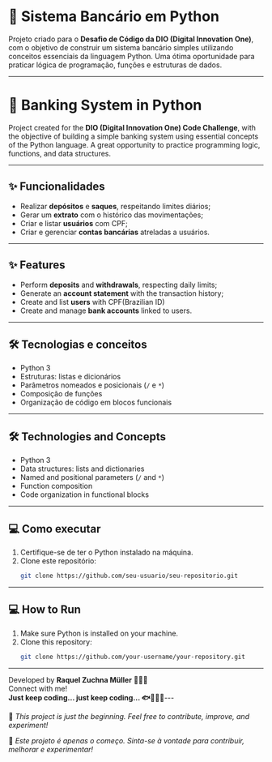# 🏦 Sistema Bancário em Python

Projeto criado para o **Desafio de Código da DIO (Digital Innovation One)**, com o objetivo de construir um sistema bancário simples utilizando conceitos essenciais da linguagem Python. Uma ótima oportunidade para praticar lógica de programação, funções e estruturas de dados.

---

# 🏦 Banking System in Python

Project created for the **DIO (Digital Innovation One) Code Challenge**, with the objective of building a simple banking system using essential concepts of the Python language. A great opportunity to practice programming logic, functions, and data structures.

---

## ✨ Funcionalidades

- Realizar **depósitos** e **saques**, respeitando limites diários;
- Gerar um **extrato** com o histórico das movimentações;
- Criar e listar **usuários** com CPF;
- Criar e gerenciar **contas bancárias** atreladas a usuários.

---

## ✨ Features

- Perform **deposits** and **withdrawals**, respecting daily limits;
- Generate an **account statement** with the transaction history;
- Create and list **users** with CPF(Brazilian ID)
- Create and manage **bank accounts** linked to users.

---

## 🛠️ Tecnologias e conceitos

- Python 3
- Estruturas: listas e dicionários
- Parâmetros nomeados e posicionais (`/` e `*`)
- Composição de funções
- Organização de código em blocos funcionais

---

## 🛠️ Technologies and Concepts

- Python 3
- Data structures: lists and dictionaries
- Named and positional parameters (`/` and `*`)
- Function composition
- Code organization in functional blocks

---

## 💻 Como executar

1. Certifique-se de ter o Python instalado na máquina.
2. Clone este repositório:
   ```bash
   git clone https://github.com/seu-usuario/seu-repositorio.git

---

## 💻 How to Run

1. Make sure Python is installed on your machine.
2. Clone this repository:
   ```bash
   git clone https://github.com/your-username/your-repository.git

---

Developed by **Raquel Zuchna Müller** 👩🏻‍💻  
Connect with me!  
**Just keep coding... just keep coding... 🐟👩🏻‍💻**---

🚀 *This project is just the beginning. Feel free to contribute, improve, and experiment!*

🚀 *Este projeto é apenas o começo. Sinta-se à vontade para contribuir, melhorar e experimentar!*





